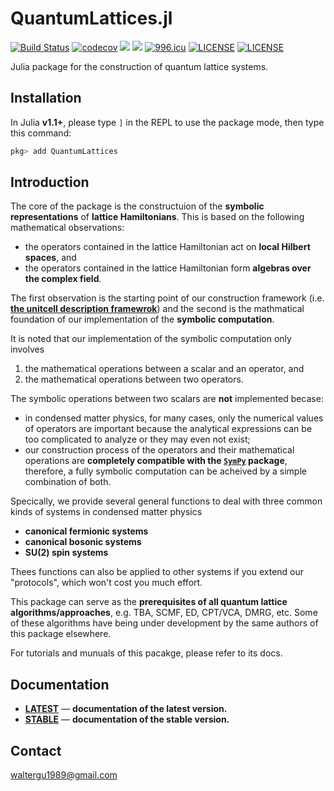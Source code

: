 # QuantumLattices.jl

[![Build Status](https://api.travis-ci.org/Quantum-Many-Body/QuantumLattices.jl.svg?branch=master)](https://travis-ci.org/Quantum-Many-Body/QuantumLattices.jl)
[![codecov](https://codecov.io/gh/Quantum-Many-Body/QuantumLattices.jl/branch/master/graph/badge.svg)](https://codecov.io/gh/Quantum-Many-Body/QuantumLattices.jl)
[![][docs-latest-img]][docs-latest-url]
[![][docs-stable-img]][docs-stable-url]
[![996.icu](https://img.shields.io/badge/link-996.icu-red.svg)](https://996.icu)
[![LICENSE](https://img.shields.io/badge/License-Apache%202.0-blue.svg)](https://opensource.org/licenses/Apache-2.0)
[![LICENSE](https://img.shields.io/badge/license-Anti%20996-blue.svg)](https://github.com/996icu/996.ICU/blob/master/LICENSE)

Julia package for the construction of quantum lattice systems.

## Installation

In Julia **v1.1+**, please type `]` in the REPL to use the package mode, then type this command:

```julia
pkg> add QuantumLattices
```

## Introduction

The core of the package is the constructuion of the **symbolic representations** of **lattice Hamiltonians**. This is based on the following  mathematical observations:
* the operators contained in the lattice Hamiltonian act on **local Hilbert spaces**, and
* the operators contained in the lattice Hamiltonian form **algebras over the complex field**.

The first observation is the starting point of our construction framework (i.e. [**the unitcell description framewrok**](https://quantum-many-body.github.io/QuantumLattices.jl/dev/tutorial/UnitcellDescription/)) and the second is the mathmatical foundation of our implementation of the **symbolic computation**.

It is noted that our implementation of the symbolic computation only involves
1) the mathematical operations between a scalar and an operator, and
2) the mathematical operations between two operators.

The symbolic operations between two scalars are **not** implemented becase:
* in condensed matter physics, for many cases, only the numerical values of operators are important because the analytical expressions can be too complicated to analyze or they may even not exist;
* our construction process of the operators and their mathematical operations are **completely compatible with the [`SymPy`](https://github.com/JuliaPy/SymPy.jl) package**, therefore, a fully symbolic computation can be acheived by a simple combination of both.

Specically, we provide several general functions to deal with three common kinds of systems in condensed matter physics
* **canonical fermionic systems**
* **canonical bosonic systems**
* **SU(2) spin systems**

Thees functions can also be applied to other systems if you extend our "protocols", which won't cost you much effort.

This package can serve as the **prerequisites of all quantum lattice algorithms/approaches**, e.g. TBA, SCMF, ED, CPT/VCA, DMRG, etc. Some of these algorithms have being under development by the same authors of this package elsewhere.

For tutorials and munuals of this pacakge, please refer to its docs.

## Documentation
- [**LATEST**][docs-latest-url] &mdash; **documentation of the latest version.**
- [**STABLE**][docs-stable-url] &mdash; **documentation of the stable version.**


## Contact
waltergu1989@gmail.com


[docs-latest-img]: https://img.shields.io/badge/docs-latest-blue.svg
[docs-latest-url]: https://quantum-many-body.github.io/QuantumLattices.jl/latest/
[docs-stable-img]: https://img.shields.io/badge/docs-stable-blue.svg
[docs-stable-url]: https://quantum-many-body.github.io/QuantumLattices.jl/stable/
